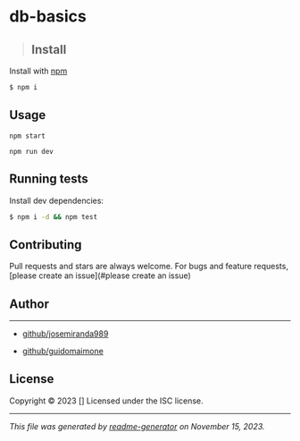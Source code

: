 # db-basics

> ## Install

Install with [npm](https://www.npmjs.com/)

```sh
$ npm i 
```

## Usage

```production
npm start
```
```development
npm run dev
```
## Running tests

Install dev dependencies:

```sh
$ npm i -d && npm test
```

## Contributing

Pull requests and stars are always welcome. For bugs and feature requests, [please create an issue](#please create an issue)

## Author

***

* [github/josemiranda989](https://github.com/josemiranda989)

* [github/guidomaimone](https://github.com/GuidoMaimone)

## License

Copyright © 2023 []
Licensed under the ISC license.

***

_This file was generated by [readme-generator](https://github.com/jonschlinkert/readme-generator) on November 15, 2023._
